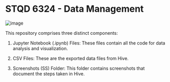 # STQD 6324 - Data Management
![image](https://github.com/radzmi/STQD6324_Data_Management_Assignment2/assets/152348714/97f1b503-f429-454a-9bdf-9866ab1b91b4)


This repository comprises three distinct components:

1. Jupyter Notebook (.ipynb) Files: These files contain all the code for data analysis and visualization.

2. CSV Files: These are the exported data files from Hive.

3. Screenshots (SS) Folder: This folder contains screenshots that document the steps taken in Hive.
